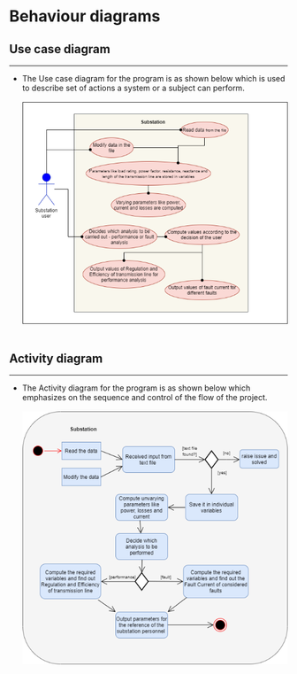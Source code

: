 # Behaviour diagrams

## Use case diagram
---

* The Use case diagram for the program is as shown below which is used to describe set of actions a system or a subject can perform.<br/><br/>
![Use case](../../6_ImagesAndVideos/Usecase.png)
<br/><br/>

## Activity diagram
---

* The Activity diagram for the program is as shown below which emphasizes on the sequence and control of the flow of the project.<br/><br/>
![Activity](../../6_ImagesAndVideos/Activity.png)
